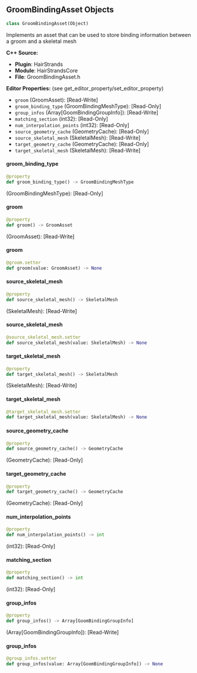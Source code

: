 ## GroomBindingAsset Objects

```python
class GroomBindingAsset(Object)
```

Implements an asset that can be used to store binding information between a groom and a skeletal mesh

**C++ Source:**

- **Plugin**: HairStrands
- **Module**: HairStrandsCore
- **File**: GroomBindingAsset.h

**Editor Properties:** (see get_editor_property/set_editor_property)

- ``groom`` (GroomAsset):  [Read-Write]
- ``groom_binding_type`` (GroomBindingMeshType):  [Read-Only]
- ``group_infos`` (Array[GoomBindingGroupInfo]):  [Read-Write]
- ``matching_section`` (int32):  [Read-Only]
- ``num_interpolation_points`` (int32):  [Read-Only]
- ``source_geometry_cache`` (GeometryCache):  [Read-Only]
- ``source_skeletal_mesh`` (SkeletalMesh):  [Read-Write]
- ``target_geometry_cache`` (GeometryCache):  [Read-Only]
- ``target_skeletal_mesh`` (SkeletalMesh):  [Read-Write]

<a id="unreal.GroomBindingAsset.groom_binding_type"></a>

#### groom_binding_type

```python
@property
def groom_binding_type() -> GroomBindingMeshType
```

(GroomBindingMeshType):  [Read-Only]

<a id="unreal.GroomBindingAsset.groom"></a>

#### groom

```python
@property
def groom() -> GroomAsset
```

(GroomAsset):  [Read-Write]

<a id="unreal.GroomBindingAsset.groom"></a>

#### groom

```python
@groom.setter
def groom(value: GroomAsset) -> None
```

<a id="unreal.GroomBindingAsset.source_skeletal_mesh"></a>

#### source_skeletal_mesh

```python
@property
def source_skeletal_mesh() -> SkeletalMesh
```

(SkeletalMesh):  [Read-Write]

<a id="unreal.GroomBindingAsset.source_skeletal_mesh"></a>

#### source_skeletal_mesh

```python
@source_skeletal_mesh.setter
def source_skeletal_mesh(value: SkeletalMesh) -> None
```

<a id="unreal.GroomBindingAsset.target_skeletal_mesh"></a>

#### target_skeletal_mesh

```python
@property
def target_skeletal_mesh() -> SkeletalMesh
```

(SkeletalMesh):  [Read-Write]

<a id="unreal.GroomBindingAsset.target_skeletal_mesh"></a>

#### target_skeletal_mesh

```python
@target_skeletal_mesh.setter
def target_skeletal_mesh(value: SkeletalMesh) -> None
```

<a id="unreal.GroomBindingAsset.source_geometry_cache"></a>

#### source_geometry_cache

```python
@property
def source_geometry_cache() -> GeometryCache
```

(GeometryCache):  [Read-Only]

<a id="unreal.GroomBindingAsset.target_geometry_cache"></a>

#### target_geometry_cache

```python
@property
def target_geometry_cache() -> GeometryCache
```

(GeometryCache):  [Read-Only]

<a id="unreal.GroomBindingAsset.num_interpolation_points"></a>

#### num_interpolation_points

```python
@property
def num_interpolation_points() -> int
```

(int32):  [Read-Only]

<a id="unreal.GroomBindingAsset.matching_section"></a>

#### matching_section

```python
@property
def matching_section() -> int
```

(int32):  [Read-Only]

<a id="unreal.GroomBindingAsset.group_infos"></a>

#### group_infos

```python
@property
def group_infos() -> Array[GoomBindingGroupInfo]
```

(Array[GoomBindingGroupInfo]):  [Read-Write]

<a id="unreal.GroomBindingAsset.group_infos"></a>

#### group_infos

```python
@group_infos.setter
def group_infos(value: Array[GoomBindingGroupInfo]) -> None
```

<a id="unreal.GroomBindingAssetList"></a>